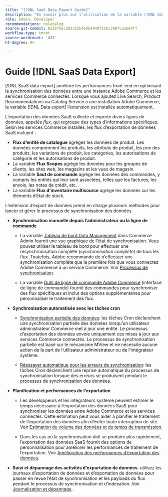 ```yaml
---
title: "[!DNL SaaS Data Export Guide]"
description: "En savoir plus sur l’utilisation de la variable [!DNL data export] extension pour les services Adobe Commerce SaaS qui synchronisent les données entre Adobe Commerce et les services Commerce connectés."
role: Admin, Developer
recommendations: noCatalog
source-git-commit: 8230756c203cb2b4bdb4949f116c398fcaab84ff
workflow-type: tm+mt
source-wordcount: '433'
ht-degree: 0%

---
```


# Guide [!DNL SaaS Data Export]

[!DNL SaaS data export] améliore les performances front-end en optimisant la synchronisation des données entre une instance Adobe Commerce et les services Commerce connectés. Lorsque vous ajoutez Live Search, Product Recommendations ou Catalog Service à une installation Adobe Commerce, la variable [!DNL Data export] l’extension est installée automatiquement.

L’exportation des données SaaS collecte et exporte divers types de données, appelés _flux_, qui regroupe des types d’informations spécifiques. Selon les services Commerce installés, les flux d’exportation de données SaaS incluent :

- **Flux d’entité de catalogue** agrégez les données de produit. Les données comprennent les produits, les attributs de produit, les prix des produits, les variations de produit, les catégories, les autorisations de catégorie et les autorisations de produit.
- La variable **Flux Scopes** agrège les données pour les groupes de clients, les sites web, les magasins et les vues de magasin.
- La variable **Saut de commande** agrège les données des commandes, y compris les entités qui leur sont associées, telles que les factures, les envois, les notes de crédit, etc.
- La variable **Flux d’inventaire multisource** agrège les données sur les éléments d’état de stock.

L’extension d’export de données prend en charge plusieurs méthodes pour lancer et gérer le processus de synchronisation des données.

- **Synchronisation manuelle depuis l’administrateur ou la ligne de commande**

   - La variable [Tableau de bord Data Management](https://experienceleague.adobe.com/en/docs/commerce-admin/systems/data-transfer/data-dashboard) dans Commerce Admin fournit une vue graphique de l’état de synchronisation. Vous pouvez utiliser le tableau de bord pour effectuer une resynchronisation complète (_synchronisation complète_) de tous les flux. Toutefois, Adobe recommande de n’effectuer une synchronisation complète que la première fois que vous connectez Adobe Commerce à un service Commerce. Voir [Processus de synchronisation](data-synchronization.md).

   - La variable [Outil de ligne de commande Adobe Commerce](https://experienceleague.adobe.com/en/docs/commerce-operations/configuration-guide/cli/config-cli) (interface de ligne de commande) fournit des commandes pour synchroniser des flux spécifiques et inclut des options supplémentaires pour personnaliser le traitement des flux.

- **Synchronisation automatisée avec les tâches cron**

   - [Synchronisation partielle des données](data-synchronization.md#partial-synchronization-with-cron-jobs): les tâches Cron déclenchent une synchronisation partielle des données lorsqu’un utilisateur administrateur Commerce met à jour une entité. Le processus d’exportation des données envoie uniquement ces mises à jour aux services Commerce connectés. Le processus de synchronisation partielle est basé sur le mécanisme MView et ne nécessite aucune action de la part de l’utilisateur administrateur ou de l’intégrateur système.

   - [Réessayer automatique pour les erreurs de synchronisation](data-synchronization.md#failed-items-sync-for-error-recovery): les tâches Cron déclenchent une reprise automatique du processus de synchronisation lorsque des erreurs se produisent pendant le processus de synchronisation des données.

- **Planification et performances de l’exportation**

   - Les développeurs et les intégrateurs système peuvent estimer le temps nécessaire à l’exportation des données SaaS pour synchroniser les données entre Adobe Commerce et les services connectés. Cette estimation peut vous aider à planifier le traitement de l’exportation des données afin d’éviter toute interruption de site. Voir [Estimation du volume des données et du temps de transmission](estimate-data-volume-sync-time.md).

   - Dans les cas où la synchronisation doit se produire plus rapidement, l’exportation des données SaaS fournit des options de personnalisation pour améliorer les performances de traitement de l’exportation. Voir [Amélioration des performances d’exportation des données](customize-export-processing.md).

- **Suivi et dépannage des activités d’exportation de données**: utilisez les journaux d’exportation de données et d’exportation de données pour passer en revue l’état de synchronisation et les payloads du flux pendant le processus de synchronisation et d’indexation. Voir [Journalisation et dépannage](troubleshooting-logging.md).



